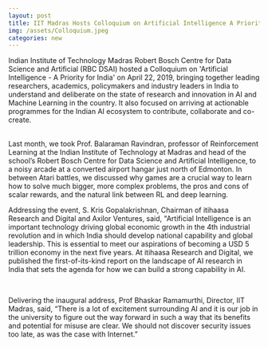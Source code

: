 ```yaml
---
layout: post
title: IIT Madras Hosts Colloquium on Artificial Intelligence A Priority for India
img: /assets/Colloquium.jpeg
categories: new
---
```

Indian Institute of Technology Madras Robert Bosch Centre for Data Science and Artificial    (RBC DSAI) hosted a Colloquium on 'Artificial Intelligence - A Priority for India' on April 22, 2019, bringing together leading researchers, academics, policymakers and industry leaders in India to understand and deliberate on the state of research and innovation in AI and Machine Learning in the country. It also focused on arriving at actionable programmes for the Indian AI ecosystem to contribute, collaborate and co-create.

<p><br>Last month, we took Prof. Balaraman Ravindran, professor of Reinforcement Learning at the Indian Institute of Technology at Madras and head of the school’s Robert Bosch Centre for Data Science and Artificial Intelligence, to a noisy arcade at a converted airport hangar just north of Edmonton. In between Atari battles, we discussed why games are a crucial way to learn how to solve much bigger, more complex problems, the pros and cons of scalar rewards, and the natural link between RL and deep learning.</p>

<p>Addressing the event, S. Kris Gopalakrishnan, Chairman of itihaasa Research and Digital and Axilor Ventures, said, "Artificial Intelligence is an important technology driving global economic growth in the 4th industrial revolution and in which India should develop national capability and global leadership. This is essential to meet our aspirations of becoming a USD 5 trillion economy in the next five years. At itihaasa Research and Digital, we published the first-of-its-kind report on the landscape of AI research in India that sets the agenda for how we can build a strong capability in AI. </p><br>
<p>Delivering the inaugural address, Prof Bhaskar Ramamurthi, Director, IIT Madras, said, “There is a lot of excitement surrounding AI and it is our job in the university to figure out the way forward in such a way that its benefits and potential for misuse are clear. We should not discover security issues too late, as was the case with Internet.”<br>
<br>
<br>
